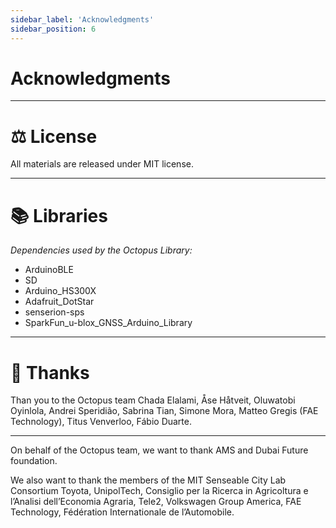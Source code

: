 ```yaml
---
sidebar_label: 'Acknowledgments'
sidebar_position: 6
---
```



# Acknowledgments

---


# ⚖️ License

All materials are released under MIT license. 

---

# 📚 Libraries

*Dependencies used by the Octopus Library:*
- ArduinoBLE 
- SD
- Arduino_HS300X
- Adafruit_DotStar
- senserion-sps
- SparkFun_u-blox_GNSS_Arduino_Library

---

# 💜 Thanks

Than you to the Octopus team Chada Elalami, Åse Håtveit, Oluwatobi Oyinlola, Andrei Speridião, Sabrina Tian, Simone Mora, Matteo Gregis (FAE Technology), Titus Venverloo, Fábio Duarte.  

---

On behalf of the Octopus team, we want to thank AMS and Dubai Future foundation. 


We also want to thank the members of the MIT Senseable City Lab Consortium Toyota, UnipolTech, Consiglio per la Ricerca in Agricoltura e l’Analisi dell’Economia Agraria, Tele2, Volkswagen Group America, FAE Technology, Fédération Internationale de l’Automobile. 


